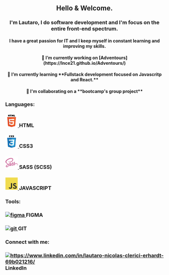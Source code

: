 <h2 align="center">Hello & Welcome.</h2>
<h3 align="center">I'm Lautaro, I do software development and I'm focus on the entire front-end spectrum.</h3>
<h4 align="center">I have a great passion for IT and I keep myself in constant learning and improving my skills.</h4>
<h4 align="center">🔭 I’m currently working on [Adventours](https://lnce21.github.io/Adventours/)</h4>
<h4 align="center">🌱 I’m currently learning **Fullstack development focused on Javascritp and React.**</h4>
<h4 align="center">👯 I'm collaborating on a **bootcamp's group project**</h4>

<h3 align="left">Languages:</h3>
<p align="left">
<h3 align="left"><a href="https://www.w3.org/html/" target="_blank"> <img src="https://raw.githubusercontent.com/devicons/devicon/master/icons/html5/html5-original-wordmark.svg" alt="html5" width="40" height="40"/>  </a>HTML</h3>
<h3 align="left"><a href="https://www.w3schools.com/css/" target="_blank"> <img src="https://raw.githubusercontent.com/devicons/devicon/master/icons/css3/css3-original-wordmark.svg" alt="css3" width="40" height="40"/>  </a>CSS3</h3>
<h3 align="left"><a href="https://sass-lang.com" target="_blank"> <img src="https://raw.githubusercontent.com/devicons/devicon/master/icons/sass/sass-original.svg" alt="sass" width="40" height="40"/>  </a>SASS (SCSS)</h3>
<h3 align="left"><a href="https://developer.mozilla.org/en-US/docs/Web/JavaScript" target="_blank"> <img src="https://raw.githubusercontent.com/devicons/devicon/master/icons/javascript/javascript-original.svg" alt="javascript" width="40" height="40"/>  </a>JAVASCRIPT</h3>
</p>
 
<h3 align="left">Tools:</h3>
<p align="left">
<h3 align="left"><a href="https://www.figma.com/" target="_blank"> <img src="https://www.vectorlogo.zone/logos/figma/figma-icon.svg" alt="figma" width="40" height="40"/>  </a>FIGMA</h3>
<h3 align="left"><a href="https://git-scm.com/" target="_blank"> <img src="https://www.vectorlogo.zone/logos/git-scm/git-scm-icon.svg" alt="git" width="40" height="40"/>  </a>GIT</h3>
</p>

<h3 align="left">Connect with me:</h3>
<p align="left">
<h3 align="left"><a href="https://linkedin.com/in/https://www.linkedin.com/in/lautaro-nicolas-clerici-erhardt-69b021216/" target="blank"><img align="center" src="https://raw.githubusercontent.com/rahuldkjain/github-profile-readme-generator/master/src/images/icons/Social/linked-in-alt.svg" alt="https://www.linkedin.com/in/lautaro-nicolas-clerici-erhardt-69b021216/" height="30" width="40" />  </a>LinkedIn</h3>
</p>



